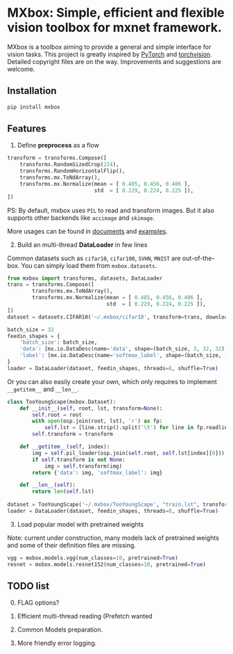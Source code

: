 # MXbox: Simple, efficient and flexible vision toolbox for mxnet framework.

MXbox is a toolbox aiming to provide a general and simple interface for vision tasks. This project is greatly inspired by [PyTorch](https://github.com/pytorch/pytorch) and [torchvision](https://github.com/pytorch/vision). Detailed copyright files are on the way. Improvements and suggestions are welcome.


## Installation
```bash
pip install mxbox
```

## Features
1. Define **preprocess** as a flow

```python
transform = transforms.Compose([
    transforms.RandomSizedCrop(224),
    transforms.RandomHorizontalFlip(),
    transforms.mx.ToNdArray(),
    transforms.mx.Normalize(mean = [ 0.485, 0.456, 0.406 ],
                            std  = [ 0.229, 0.224, 0.225 ]),
])
```

PS: By default, mxbox uses `PIL` to read and transform images. But it also supports other backends like `accimage` and `skimage`.

More usages can be found in [documents](mxbox/transforms/README.md) and [examples](Examples/).

2) Build an multi-thread **DataLoader** in few lines

Common datasets such as `cifar10`, `cifar100`, `SVHN`, `MNIST` are out-of-the-box. You can simply load them from `mxbox.datasets`.

```python
from mxbox import transforms, datasets, DataLoader
trans = transforms.Compose([
        transforms.mx.ToNdArray(), 
        transforms.mx.Normalize(mean = [ 0.485, 0.456, 0.406 ],
                                std  = [ 0.229, 0.224, 0.225 ]),
])
dataset = datasets.CIFAR10('~/.mxbox/cifar10', transform=trans, download=True)

batch_size = 32
feedin_shapes = {
    'batch_size': batch_size,
    'data': [mx.io.DataDesc(name='data', shape=(batch_size, 3, 32, 32), layout='NCHW')],
    'label': [mx.io.DataDesc(name='softmax_label', shape=(batch_size, ), layout='N')]
}
loader = DataLoader(dataset, feedin_shapes, threads=8, shuffle=True)
```  

Or you can also easily create your own, which only requires to implement `__getitem__` and `__len__`.

```python
class TooYoungScape(mxbox.Dataset):
    def __init__(self, root, lst, transform=None):
        self.root = root
        with open(osp.join(root, lst), 'r') as fp:
            self.lst = [line.strip().split('\t') for line in fp.readlines()]
        self.transform = transform

    def __getitem__(self, index):
        img = self.pil_loader(osp.join(self.root, self.lst[index][0]))
        if self.transform is not None:
            img = self.transform(img)
        return {'data': img, 'softmax_label': img}

    def __len__(self):
        return len(self.lst)
        
dataset = TooYoungScape('~/.mxbox/TooYoungScape', "train.lst", transform=trans)
loader = DataLoader(dataset, feedin_shapes, threads=8, shuffle=True)
```
    

3) Load popular model with pretrained weights

Note: current under construction, many models lack of pretrained weights and some of their definition files are missing.


```python
vgg = mxbox.models.vgg(num_classes=10, pretrained=True)
resnet = mxbox.models.resnet152(num_classes=10, pretrained=True)
```

## TODO list

0) FLAG options? 

1) Efficient multi-thread reading (Prefetch wanted

2) Common Models preparation.

3) More friendly error logging.